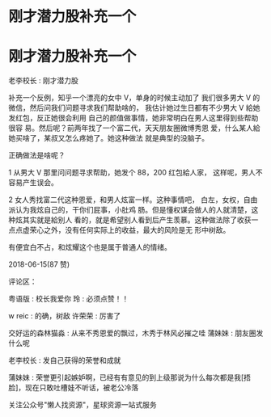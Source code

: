 # 刚才潜力股补充一个

# 刚才潜力股补充一个

老李校长 : 刚才潜力股

补充一个反例，知乎一个漂亮的女中 V，单身的时候主动加了 我们很多男大 V 的微信，然后问我们问题寻求我们帮助啥的， 我估计她过生日都有不少男大 V 給她发红包，反正她很会利用 自己的颜值做事情，她非常明白在男人这里得到些帮助很容 易。然后呢？前两年找了一个富二代，天天朋友圈微博秀恩 爱，什么某人給她买啥了，某叔又怎么疼她了。她这种做法 就是典型的没脑子。

正确做法是啥呢？

1 从男大 V 那里问问题寻求帮助，她发个 88，200 红包給人家， 这样呢，男人不容易产生误会。

2 女人秀找富二代这种恩爱，和男人炫富一样。这种事情吧， 白左，女权，自由派认为我炫自己的，干你们屁事，小肚鸡 肠。但是懂权谋会做人的人就清楚，这种炫其实就是給别人 看的，就是希望别人看到后产生羡慕。这种做法除了收获一 点点虚荣心之外，没有任何实际上的收益，最大的风险是无 形中树敌。

有便宜白不占，和炫耀这个也是属于普通人的情绪。

2018-06-15(87 赞)

评论区：

粤语版 : 校长我爱你 玲 : 必须点赞！！

w reic : 的确，树敌 许荣荣 : 厉害了

交好运的森林猫淼 : 从来不秀恩爱的飘过，木秀于林风必摧之哇 蒲妹妹 : 朋友圈发什么呢

老李校长 : 发自己获得的荣誉和成就

蒲妹妹 : 荣誉更引起嫉妒啊，已经有有意见的到上级那说为什么每次都是我[捂脸]，现在只敢吐槽娃不听话，被老公冷落

关注公众号"懒人找资源"，星球资源一站式服务